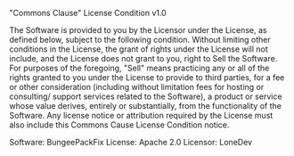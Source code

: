 "Commons Clause" License Condition v1.0

The Software is provided to you by the Licensor under the License, as defined below, subject to the following condition.
Without limiting other conditions in the License, the grant of rights under the License will not include, and the License does not grant to you,  right to Sell the Software.
For purposes of the foregoing, "Sell" means practicing any or all of the rights granted to you under the License to provide to third parties, for a fee or other consideration 
(including without limitation fees for hosting or consulting/ support services related to the Software), a product or service whose value derives, entirely or substantially, from the functionality of the Software.
Any license notice or attribution required by the License must also include this Commons Cause License Condition notice.

Software: BungeePackFix
License: Apache 2.0
Licensor: LoneDev